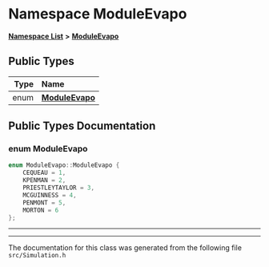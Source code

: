 

# Namespace ModuleEvapo



[**Namespace List**](namespaces.md) **>** [**ModuleEvapo**](namespaceModuleEvapo.md)






















## Public Types

| Type | Name |
| ---: | :--- |
| enum  | [**ModuleEvapo**](#enum-moduleevapo)  <br> |
















































## Public Types Documentation




### enum ModuleEvapo 

```C++
enum ModuleEvapo::ModuleEvapo {
    CEQUEAU = 1,
    KPENMAN = 2,
    PRIESTLEYTAYLOR = 3,
    MCGUINNESS = 4,
    PENMONT = 5,
    MORTON = 6
};
```




<hr>

------------------------------
The documentation for this class was generated from the following file `src/Simulation.h`

